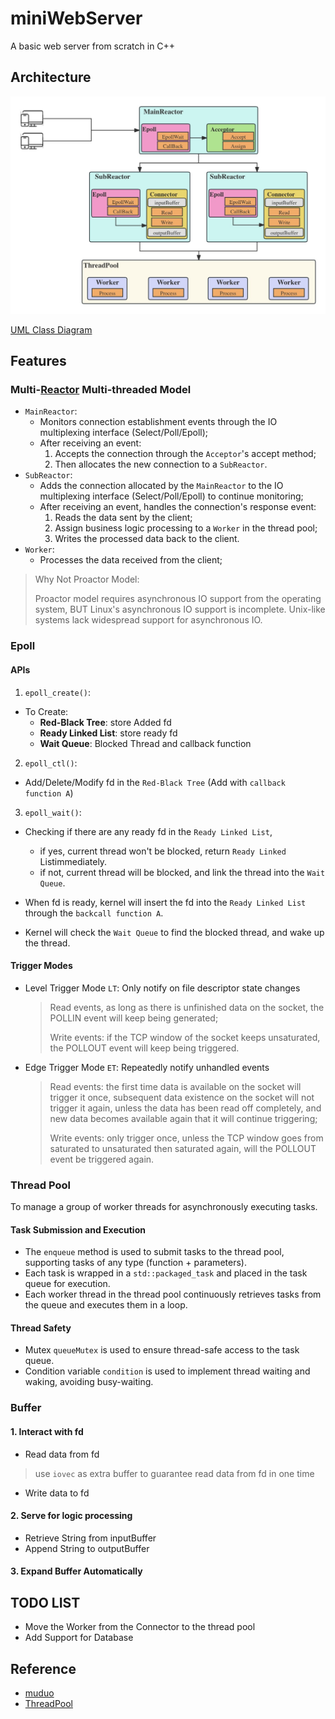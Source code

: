 # miniWebServer
A basic web server from scratch in C++

## Architecture
<img src="docs/Architecture Diagram.jpg"/>

[UML Class Diagram](docs/UML.png)

## Features
### Multi-[Reactor](https://en.wikipedia.org/wiki/Reactor_pattern) Multi-threaded Model

- `MainReactor`: 
    - Monitors connection establishment events through the IO multiplexing interface (Select/Poll/Epoll); 
    - After receiving an event:
        1. Accepts the connection through the `Acceptor`'s accept method;
        2. Then allocates the new connection to a `SubReactor`.
- `SubReactor`: 
    - Adds the connection allocated by the `MainReactor` to the IO multiplexing interface (Select/Poll/Epoll) to continue monitoring; 
    - After receiving an event, handles the connection's response event:
        1. Reads the data sent by the client;
        2. Assign business logic processing to a `Worker` in the thread pool;
        3. Writes the processed data back to the client.
- `Worker`:
    - Processes the data received from the client;

> Why Not Proactor Model:
> 
> Proactor model requires asynchronous IO support from the operating system, BUT Linux's asynchronous IO support is incomplete. Unix-like systems lack widespread support for asynchronous IO.  

### Epoll
#### APIs
1. `epoll_create()`: 
- To Create:
    - **Red-Black Tree**: store Added fd
    - **Ready Linked List**: store ready fd
    - **Wait Queue**: Blocked Thread and callback function
2. `epoll_ctl()`: 
- Add/Delete/Modify fd in the `Red-Black Tree` (Add with `callback function A`)
3. `epoll_wait()`: 
- Checking if there are any ready fd in the `Ready Linked List`,
    - if yes, current thread won't be blocked, return `Ready Linked` Listimmediately.
    - if not, current thread will be blocked, and link the thread into the `Wait Queue`.


- When fd is ready, kernel will insert the fd into the `Ready Linked List` through the `backcall function A`.
- Kernel will check the `Wait Queue` to find the blocked thread, and wake up the thread.

#### Trigger Modes
- Level Trigger Mode `LT`: Only notify on file descriptor state changes
    > Read events, as long as there is unfinished data on the socket, the POLLIN event will keep being generated;
    >
    > Write events: if the TCP window of the socket keeps unsaturated, the POLLOUT event will keep being triggered.

- Edge Trigger Mode `ET`: Repeatedly notify unhandled events
    > Read events: the first time data is available on the socket will trigger it once, subsequent data existence on the socket will not trigger it again, unless the data has been read off completely, and new data becomes available again that it will continue triggering;
    >
    > Write events: only trigger once, unless the TCP window goes from saturated to unsaturated then saturated again, will the POLLOUT event be triggered again.

### Thread Pool
To manage a group of worker threads for asynchronously executing tasks.
#### Task Submission and Execution
- The `enqueue` method is used to submit tasks to the thread pool, supporting tasks of any type (function + parameters).
- Each task is wrapped in a `std::packaged_task` and placed in the task queue for execution.
- Each worker thread in the thread pool continuously retrieves tasks from the queue and executes them in a loop.
#### Thread Safety
- Mutex `queueMutex` is used to ensure thread-safe access to the task queue.
- Condition variable `condition` is used to implement thread waiting and waking, avoiding busy-waiting.

### Buffer
#### 1. Interact with fd
- Read data from fd
> use `iovec` as extra buffer to guarantee read data from fd in one time
- Write data to fd
#### 2. Serve for logic processing
- Retrieve String from inputBuffer
- Append String to outputBuffer
#### 3. Expand Buffer Automatically


## TODO LIST
- Move the Worker from the Connector to the thread pool
- Add Support for Database

## Reference
- [muduo](https://github.com/chenshuo/muduo)
- [ThreadPool](https://github.com/progschj/ThreadPool)
